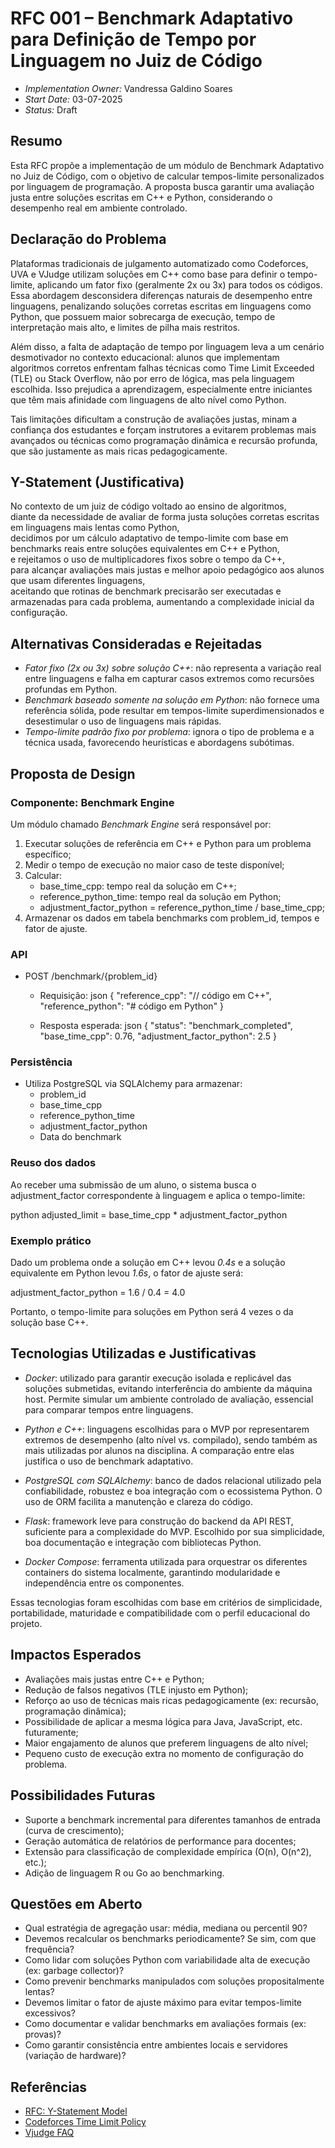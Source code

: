 # RFC 001 – Benchmark Adaptativo para Definição de Tempo por Linguagem no Juiz de Código

- *Implementation Owner:* Vandressa Galdino Soares  
- *Start Date:* 03-07-2025  
- *Status:* Draft  

## Resumo

Esta RFC propõe a implementação de um módulo de Benchmark Adaptativo no Juiz de Código, com o objetivo de calcular tempos-limite personalizados por linguagem de programação. A proposta busca garantir uma avaliação justa entre soluções escritas em C++ e Python, considerando o desempenho real em ambiente controlado.

## Declaração do Problema

Plataformas tradicionais de julgamento automatizado como Codeforces, UVA e VJudge utilizam soluções em C++ como base para definir o tempo-limite, aplicando um fator fixo (geralmente 2x ou 3x) para todos os códigos. Essa abordagem desconsidera diferenças naturais de desempenho entre linguagens, penalizando soluções corretas escritas em linguagens como Python, que possuem maior sobrecarga de execução, tempo de interpretação mais alto, e limites de pilha mais restritos.

Além disso, a falta de adaptação de tempo por linguagem leva a um cenário desmotivador no contexto educacional: alunos que implementam algoritmos corretos enfrentam falhas técnicas como Time Limit Exceeded (TLE) ou Stack Overflow, não por erro de lógica, mas pela linguagem escolhida. Isso prejudica a aprendizagem, especialmente entre iniciantes que têm mais afinidade com linguagens de alto nível como Python. 

Tais limitações dificultam a construção de avaliações justas, minam a confiança dos estudantes e forçam instrutores a evitarem problemas mais avançados ou técnicas como programação dinâmica e recursão profunda, que são justamente as mais ricas pedagogicamente.

## Y-Statement (Justificativa)
No contexto de um juiz de código voltado ao ensino de algoritmos,  
diante da necessidade de avaliar de forma justa soluções corretas escritas em linguagens mais lentas como Python,  
decidimos por um cálculo adaptativo de tempo-limite com base em benchmarks reais entre soluções equivalentes em C++ e Python,  
e rejeitamos o uso de multiplicadores fixos sobre o tempo da C++,  
para alcançar avaliações mais justas e melhor apoio pedagógico aos alunos que usam diferentes linguagens,  
aceitando que rotinas de benchmark precisarão ser executadas e armazenadas para cada problema, aumentando a complexidade inicial da configuração.

## Alternativas Consideradas e Rejeitadas

- *Fator fixo (2x ou 3x) sobre solução C++*: não representa a variação real entre linguagens e falha em capturar casos extremos como recursões profundas em Python.
- *Benchmark baseado somente na solução em Python*: não fornece uma referência sólida, pode resultar em tempos-limite superdimensionados e desestimular o uso de linguagens mais rápidas.
- *Tempo-limite padrão fixo por problema*: ignora o tipo de problema e a técnica usada, favorecendo heurísticas e abordagens subótimas.

## Proposta de Design

### Componente: Benchmark Engine

Um módulo chamado *Benchmark Engine* será responsável por:

1. Executar soluções de referência em C++ e Python para um problema específico;
2. Medir o tempo de execução no maior caso de teste disponível;
3. Calcular:
   - base_time_cpp: tempo real da solução em C++;
   - reference_python_time: tempo real da solução em Python;
   - adjustment_factor_python = reference_python_time / base_time_cpp;
4. Armazenar os dados em tabela benchmarks com problem_id, tempos e fator de ajuste.

### API

- POST /benchmark/{problem_id}
  - Requisição:
    json
    {
      "reference_cpp": "// código em C++",
      "reference_python": "# código em Python"
    }
    
  - Resposta esperada:
    json
    {
      "status": "benchmark_completed",
      "base_time_cpp": 0.76,
      "adjustment_factor_python": 2.5
    }
    

### Persistência

- Utiliza PostgreSQL via SQLAlchemy para armazenar:
  - problem_id
  - base_time_cpp
  - reference_python_time
  - adjustment_factor_python
  - Data do benchmark

### Reuso dos dados

Ao receber uma submissão de um aluno, o sistema busca o adjustment_factor correspondente à linguagem e aplica o tempo-limite:

python
adjusted_limit = base_time_cpp * adjustment_factor_python


### Exemplo prático

Dado um problema onde a solução em C++ levou *0.4s* e a solução equivalente em Python levou *1.6s*, o fator de ajuste será:


adjustment_factor_python = 1.6 / 0.4 = 4.0


Portanto, o tempo-limite para soluções em Python será 4 vezes o da solução base C++.

## Tecnologias Utilizadas e Justificativas

- *Docker*: utilizado para garantir execução isolada e replicável das soluções submetidas, evitando interferência do ambiente da máquina host. Permite simular um ambiente controlado de avaliação, essencial para comparar tempos entre linguagens.

- *Python e C++*: linguagens escolhidas para o MVP por representarem extremos de desempenho (alto nível vs. compilado), sendo também as mais utilizadas por alunos na disciplina. A comparação entre elas justifica o uso de benchmark adaptativo.

- *PostgreSQL com SQLAlchemy*: banco de dados relacional utilizado pela confiabilidade, robustez e boa integração com o ecossistema Python. O uso de ORM facilita a manutenção e clareza do código.

- *Flask*: framework leve para construção do backend da API REST, suficiente para a complexidade do MVP. Escolhido por sua simplicidade, boa documentação e integração com bibliotecas Python.

- *Docker Compose*: ferramenta utilizada para orquestrar os diferentes containers do sistema localmente, garantindo modularidade e independência entre os componentes.

Essas tecnologias foram escolhidas com base em critérios de simplicidade, portabilidade, maturidade e compatibilidade com o perfil educacional do projeto.

## Impactos Esperados

- Avaliações mais justas entre C++ e Python;
- Redução de falsos negativos (TLE injusto em Python);
- Reforço ao uso de técnicas mais ricas pedagogicamente (ex: recursão, programação dinâmica);
- Possibilidade de aplicar a mesma lógica para Java, JavaScript, etc. futuramente;
- Maior engajamento de alunos que preferem linguagens de alto nível;
- Pequeno custo de execução extra no momento de configuração do problema.

## Possibilidades Futuras

- Suporte a benchmark incremental para diferentes tamanhos de entrada (curva de crescimento);
- Geração automática de relatórios de performance para docentes;
- Extensão para classificação de complexidade empírica (O(n), O(n^2), etc.);
- Adição de linguagem R ou Go ao benchmarking.

## Questões em Aberto

- Qual estratégia de agregação usar: média, mediana ou percentil 90?
- Devemos recalcular os benchmarks periodicamente? Se sim, com que frequência?
- Como lidar com soluções Python com variabilidade alta de execução (ex: garbage collector)?
- Como prevenir benchmarks manipulados com soluções propositalmente lentas?
- Devemos limitar o fator de ajuste máximo para evitar tempos-limite excessivos?
- Como documentar e validar benchmarks em avaliações formais (ex: provas)?
- Como garantir consistência entre ambientes locais e servidores (variação de hardware)?

## Referências

- [RFC: Y-Statement Model](https://medium.com/olzzio/y-statements-10eb07b5a177)
- [Codeforces Time Limit Policy](https://codeforces.com/blog/entry/91363)
- [Vjudge FAQ](https://vjudge.net/faq)

